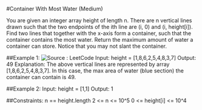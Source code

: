 #Container With Most Water (Medium)

You are given an integer array height of length n. There are n vertical lines drawn such that the two endpoints of the ith line are (i, 0) and (i, height[i]).
Find two lines that together with the x-axis form a container, such that the container contains the most water.
Return the maximum amount of water a container can store.
Notice that you may not slant the container.

##Example 1:
![Source : LeetCode](https://s3-lc-upload.s3.amazonaws.com/uploads/2018/07/17/question_11.jpg)
    Input: height = [1,8,6,2,5,4,8,3,7]
    Output: 49
    Explanation: The above vertical lines are represented by array [1,8,6,2,5,4,8,3,7]. In this case, the max area of water (blue section) the container can contain is 49.

##Example 2:
    Input: height = [1,1]
    Output: 1
 

##Constraints:
    n == height.length
    2 <= n <= 10^5
    0 <= height[i] <= 10^4